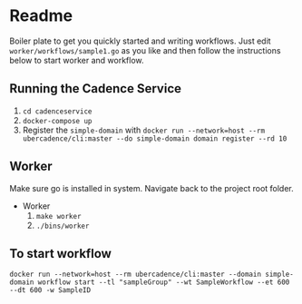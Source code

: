 # Readme

Boiler plate to get you quickly started and writing workflows.  Just edit `worker/workflows/sample1.go` as you like 
and then follow the instructions below to start worker and workflow.

## Running the Cadence Service

1. `cd cadenceservice`
2. `docker-compose up`
3. Register the `simple-domain` with `docker run --network=host --rm ubercadence/cli:master --do simple-domain domain register --rd 10`

## Worker
Make sure go is installed in system.
Navigate back to the project root folder. 

* Worker
    1. `make worker`
    2. `./bins/worker`


## To start workflow
```
docker run --network=host --rm ubercadence/cli:master --domain simple-domain workflow start --tl "sampleGroup" --wt SampleWorkflow --et 600 --dt 600 -w SampleID
```
